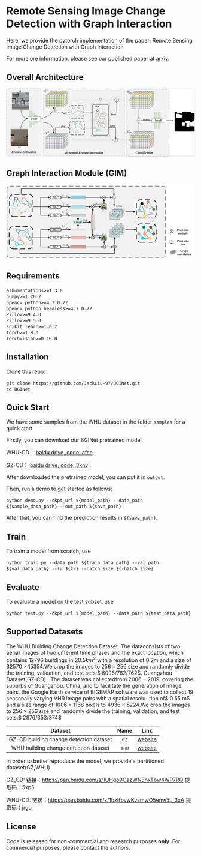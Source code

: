 # Remote Sensing Image Change Detection with Graph Interaction

Here, we provide the pytorch implementation of the paper: Remote Sensing Image Change Detection with Graph Interaction

For more ore information, please see our published paper at [arxiv](https://arxiv.org/abs/2307.02007).

## Overall Architecture

<img src="images/image-20230705091427940.png" alt="image-20230705091427940" style="zoom:67%;" />

## Graph Interaction Module (GIM)

![image-20230706103041124](images/image-20230706103041124.png)

## Requirements

```
albumentations>=1.3.0
numpy>=1.20.2
opencv_python>=4.7.0.72
opencv_python_headless>=4.7.0.72
Pillow>=9.4.0
Pillow>=9.5.0
scikit_learn>=1.0.2
torch>=1.9.0
torchvision>=0.10.0
```



## Installation

Clone this repo:

```shell
git clone https://github.com/JackLiu-97/BGINet.git
cd BGINet
```




## Quick Start

We have some samples from the WHU dataset in the folder `samples` for a quick start.

Firstly, you can download our BGINet pretrained model

WHU-CD： [baidu drive, code: afse](https://pan.baidu.com/s/1mfPR4fz6lBWnjxbAh4e4ZA ) . 

GZ-CD： [baidu drive, code: 3knv](https://pan.baidu.com/s/1Ks4wJtrWOSUBFXj88gKVTw ) . 

After downloaded the pretrained model, you can put it in `output`.

Then, run a demo to get started as follows:

```shell
python demo.py --ckpt_url ${model_path} --data_path ${sample_data_path} --out_path ${save_path}
```

After that, you can find the prediction results in `${save_path}`.



## Train

To train a model from scratch, use

```shell
python train.py --data_path ${train_data_path} --val_path ${val_data_path} --lr ${lr} --batch_size ${-batch_size}
```



## Evaluate

To evaluate a model on the test subset, use

```shell
python test.py --ckpt_url ${model_path} --data_path ${test_data_path}
```



## Supported Datasets

The WHU Building Change Detection Dataset :The dataconsists of two aerial images of two different time phases and the exact location, which contains $12796$ buildings in $20.5km^2$ with a resolution of $0.2 m$ and a size of $32570\times15354$.We crop the images to $256\times256$ size and randomly divide the training, validation, and test sets:$ 6096/762/762$.
		Guangzhou Dataset(GZ-CD) : The dataset was collectedfrom $2006-2019$, covering the suburbs of Guangzhou, China, and to facilitate the generation of image pairs, the Google Earth service of BIGEMAP software was used to collect 19 seasonally varying VHR image pairs with a spatial resolu-
tion of$ 0.55 m$ and a size range of $1006\times1168$ pixels to $4936\times5224$.We crop the images to $256\times 256$ size and randomly divide the training, validation, and test sets:$ 2876/353/374$

|                 Dataset                 | Name  |                             Link                             |
| :-------------------------------------: | :---: | :----------------------------------------------------------: |
| GZ-CD building change detection dataset | `GZ`  | [website](https://github.com/daifeng2016/Change-Detection-Dataset-for-High-Resolution-Satellite-Imagery) |
|  WHU building change detection dataset  | `WHU` | [website](http://study.rsgis.whu.edu.cn/pages/download/building_dataset.html) |

In order to better reproduce the model, we provide a partitioned dataset(GZ,WHU)

GZ_CD: 链接：https://pan.baidu.com/s/1UHgo9OazWNEhxTbw4WP7RQ 提取码：5xp5 

WHU-CD: 链接：https://pan.baidu.com/s/1bzBbvwKvsmwO5enw5L_3xA 提取码：jrgq 


## License

Code is released for non-commercial and research purposes **only**. For commercial purposes, please contact the authors.
